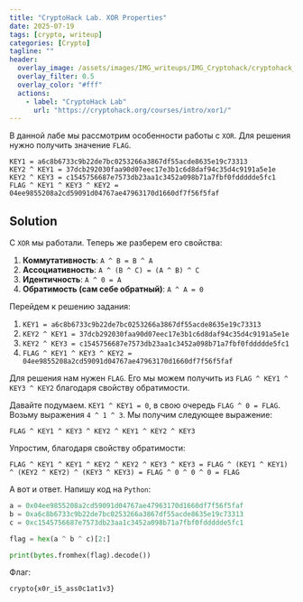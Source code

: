 ```yaml
---
title: "CryptoHack Lab. XOR Properties"
date: 2025-07-19
tags: [crypto, writeup]  
categories: [Crypto]
tagline: ""
header:
  overlay_image: /assets/images/IMG_writeups/IMG_Cryptohack/cryptohack_logo.webp
  overlay_filter: 0.5 
  overlay_color: "#fff"
  actions:
    - label: "СryptoHack Lab"
      url: "https://cryptohack.org/courses/intro/xor1/"
---
```


В данной лабе мы расcмотрим особенности работы с `XOR`. Для решения нужно получить значение `FLAG`.

```
KEY1 = a6c8b6733c9b22de7bc0253266a3867df55acde8635e19c73313  
KEY2 ^ KEY1 = 37dcb292030faa90d07eec17e3b1c6d8daf94c35d4c9191a5e1e  
KEY2 ^ KEY3 = c1545756687e7573db23aa1c3452a098b71a7fbf0fddddde5fc1  
FLAG ^ KEY1 ^ KEY3 ^ KEY2 = 04ee9855208a2cd59091d04767ae47963170d1660df7f56f5faf
```

## Solution

С `XOR` мы работали. Теперь же разберем его свойства:

1. **Коммутативность**: `A ^ B = B ^ A`  
2. **Ассоциативность**: `A ^ (B ^ C) = (A ^ B) ^ C`
3. **Идентичность**: `A ^ 0 = A`
4. **Обратимость (сам себе обратный)**: `A ^ A = 0`

Перейдем к решению задания:

1. `KEY1 = a6c8b6733c9b22de7bc0253266a3867df55acde8635e19c73313`
2. `KEY2 ^ KEY1 = 37dcb292030faa90d07eec17e3b1c6d8daf94c35d4c9191a5e1e`
3. `KEY2 ^ KEY3 = c1545756687e7573db23aa1c3452a098b71a7fbf0fddddde5fc1`
4. `FLAG ^ KEY1 ^ KEY3 ^ KEY2 = 04ee9855208a2cd59091d04767ae47963170d1660df7f56f5faf`

Для решения нам нужен `FLAG`. Его мы можем получить из `FLAG ^ KEY1 ^ KEY3 ^ KEY2` благодаря свойству обратимости.

Давайте подумаем. `KEY1 ^ KEY1 = 0`, в свою очередь `FLAG ^ 0 = FLAG`. Возьму выражения `4 ^ 1 ^ 3`. Мы получим следующее выражение:

```
FLAG ^ KEY1 ^ KEY3 ^ KEY2 ^ KEY1 ^ KEY2 ^ KEY3
```

Упростим, благодаря свойству обратимости:

```
FLAG ^ KEY1 ^ KEY1 ^ KEY2 ^ KEY2 ^ KEY3 ^ KEY3 = FLAG ^ (KEY1 ^ KEY1) ^ (KEY2 ^ KEY2) ^ (KEY3 ^ KEY3) = FLAG ^ 0 ^ 0 ^ 0 = FLAG
```

А вот и ответ. Напишу код на `Python`:

```python
a = 0x04ee9855208a2cd59091d04767ae47963170d1660df7f56f5faf
b = 0xa6c8b6733c9b22de7bc0253266a3867df55acde8635e19c73313
c = 0xc1545756687e7573db23aa1c3452a098b71a7fbf0fddddde5fc1

flag = hex(a ^ b ^ c)[2:]

print(bytes.fromhex(flag).decode())
```

Флаг:

```
crypto{x0r_i5_ass0c1at1v3}
```